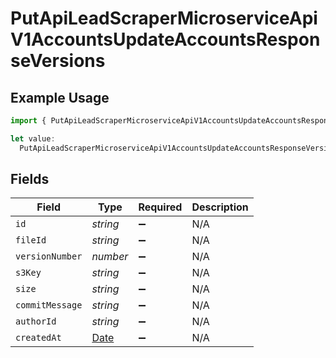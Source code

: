 # PutApiLeadScraperMicroserviceApiV1AccountsUpdateAccountsResponseVersions

## Example Usage

```typescript
import { PutApiLeadScraperMicroserviceApiV1AccountsUpdateAccountsResponseVersions } from "oppulence-backend-sdk/models/operations";

let value:
  PutApiLeadScraperMicroserviceApiV1AccountsUpdateAccountsResponseVersions = {};
```

## Fields

| Field                                                                                         | Type                                                                                          | Required                                                                                      | Description                                                                                   |
| --------------------------------------------------------------------------------------------- | --------------------------------------------------------------------------------------------- | --------------------------------------------------------------------------------------------- | --------------------------------------------------------------------------------------------- |
| `id`                                                                                          | *string*                                                                                      | :heavy_minus_sign:                                                                            | N/A                                                                                           |
| `fileId`                                                                                      | *string*                                                                                      | :heavy_minus_sign:                                                                            | N/A                                                                                           |
| `versionNumber`                                                                               | *number*                                                                                      | :heavy_minus_sign:                                                                            | N/A                                                                                           |
| `s3Key`                                                                                       | *string*                                                                                      | :heavy_minus_sign:                                                                            | N/A                                                                                           |
| `size`                                                                                        | *string*                                                                                      | :heavy_minus_sign:                                                                            | N/A                                                                                           |
| `commitMessage`                                                                               | *string*                                                                                      | :heavy_minus_sign:                                                                            | N/A                                                                                           |
| `authorId`                                                                                    | *string*                                                                                      | :heavy_minus_sign:                                                                            | N/A                                                                                           |
| `createdAt`                                                                                   | [Date](https://developer.mozilla.org/en-US/docs/Web/JavaScript/Reference/Global_Objects/Date) | :heavy_minus_sign:                                                                            | N/A                                                                                           |